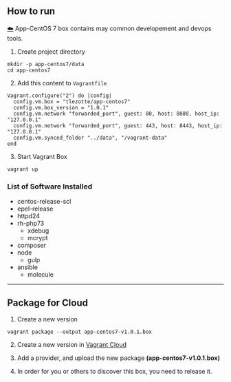 ## How to run

[:cloud:](https://app.vagrantup.com/tlezotte/boxes/app-centos7) App-CentOS 7 box contains may common developement and devops tools. 

1. Create project directory

```
mkdir -p app-centos7/data
cd app-centos7
```

2. Add this content to `Vagrantfile`

```
Vagrant.configure("2") do |config|
  config.vm.box = "tlezotte/app-centos7"
  config.vm.box_version = "1.0.1"
  config.vm.network "forwarded_port", guest: 80, host: 8080, host_ip: "127.0.0.1"
  config.vm.network "forwarded_port", guest: 443, host: 8443, host_ip: "127.0.0.1"
  config.vm.synced_folder "../data", "/vagrant-data"
end
```

3. Start Vagrant Box

```
vagrant up
```

### List of Software Installed

- centos-release-scl
- epel-release
- httpd24
- rh-php73
  - xdebug
  - mcrypt
- composer
- node
  - gulp
- ansible
  - molecule

---

## Package for Cloud

1. Create a new version
```
vagrant package --output app-centos7-v1.0.1.box
```

2. Create a new version in [Vagrant Cloud](https://app.vagrantup.com/tlezotte/boxes/app-centos7/versions/new)

3. Add a provider, and upload the new package __(app-centos7-v1.0.1.box)__

4. In order for you or others to discover this box, you need to release it.
